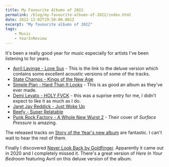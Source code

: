 ```yaml
---
title: My Favourite Albums of 2022
permalink: /blog/my-favourite-albums-of-2022/index.html
date: 2022-12-02T19:50:00.081Z
excerpt: "My favourite albums of 2022"
tags:
    - Music
    - YearInReview
---
```


It's been a really good year for music especially for artists I've been listening to for years.

- [Avril Lavinge - Love Sux](https://music.apple.com/gb/album/love-sux-deluxe/1655449416) - This is the link to the deluxe version which contains some excellent acoustic versions of some of the tracks.
- [State Champs - Kings of the New Age](https://music.apple.com/gb/album/kings-of-the-new-age/1607207409)
- [Simple Plan - Hard Than It Looks](https://music.apple.com/us/album/harder-than-it-looks/1600965603) - This is as good an album as they've ever made.
- [Demi Levato - HOLY FVCK](https://music.apple.com/gb/album/holy-fvck/1628440994) - this was a suprise entry for me, I didn't expect to like it as much as I do.
- [Jaret Jay Reddick - Just Woke Up](https://music.apple.com/gb/album/just-woke-up/1603918127)
- [Beefy - Super Relatable](https://music.apple.com/gb/album/super-relatable/1637732324)
- [Punk Rock Factory - A Whole New Wurst 2](https://music.apple.com/gb/album/a-whole-new-wurst-2/1625667455) - Their  cover of _Surface Pressure_ is amazing.

The released tracks on [Story of the Year's new album](https://music.apple.com/gb/album/tear-me-to-pieces/1647133854) are fantastic. I can't wait to hear the rest of them.

Finally I discovered [Never Look Back by Goldfinger](https://music.apple.com/gb/album/never-look-back-deluxe/1634447768). Apparently it came out in 2020 and I completely missed it. There's a great version of _Here In Your Bedroom_ featuring Avril on this deluxe version of the album.
